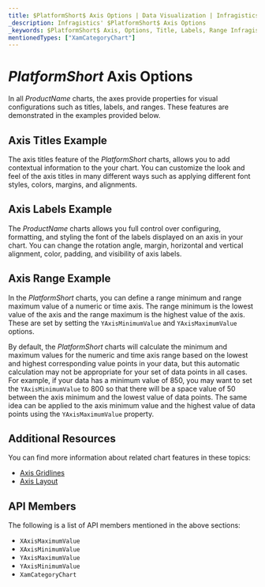 ```yaml
---
title: $PlatformShort$ Axis Options | Data Visualization | Infragistics
_description: Infragistics' $PlatformShort$ Axis Options
_keywords: $PlatformShort$ Axis, Options, Title, Labels, Range Infragistics
mentionedTypes: ["XamCategoryChart"]
---
```


# $PlatformShort$ Axis Options

In all $ProductName$ charts, the axes provide properties for visual configurations such as titles, labels, and ranges. These features are demonstrated in the examples provided below.

## Axis Titles Example

The axis titles feature of the $PlatformShort$ charts, allows you to add contextual information to the your chart. You can customize the look and feel of the axis titles in many different ways such as applying different font styles, colors, margins, and alignments.

<code-view style="height: 450px"
           data-demos-base-url="{environment:dvDemosBaseUrl}"
           iframe-src="{environment:dvDemosBaseUrl}/charts/category-chart-axis-titles"
           alt="$PlatformShort$ Axis Titles Example"
           github-src="charts/category-chart/axis-titles">
</code-view>

<div class="divider--half"></div>


## Axis Labels Example

The $ProductName$ charts allows you full control over configuring, formatting, and styling the font of the labels displayed on an axis in your chart. You can change the rotation angle, margin, horizontal and vertical alignment, color, padding, and visibility of axis labels.

<code-view style="height: 450px"
           data-demos-base-url="{environment:dvDemosBaseUrl}"
           iframe-src="{environment:dvDemosBaseUrl}/charts/category-chart-axis-labels"
           alt="$PlatformShort$ Axis Labels Example"
           github-src="charts/category-chart/axis-labels">
</code-view>

<div class="divider--half"></div>

## Axis Range Example

In the $PlatformShort$ charts, you can define a range minimum and range maximum value of a numeric or time axis. The range minimum is the lowest value of the axis and the range maximum is the highest value of the axis. These are set by setting the `YAxisMinimumValue` and `YAxisMaximumValue` options.

By default, the $PlatformShort$ charts will calculate the minimum and maximum values for the numeric and time axis range based on the lowest and highest corresponding value points in your data, but this automatic calculation may not be appropriate for your set of data points in all cases. For example, if your data has a minimum value of 850, you may want to set the `YAxisMinimumValue` to 800 so that there will be a space value of 50 between the axis minimum and the lowest value of data points. The same idea can be applied to the axis minimum value and the highest value of data points using the `YAxisMaximumValue` property.

<code-view style="height: 450px"
           data-demos-base-url="{environment:dvDemosBaseUrl}"
           iframe-src="{environment:dvDemosBaseUrl}/charts/category-chart-axis-range"
           alt="$PlatformShort$ Axis Range Example"
           github-src="charts/category-chart/axis-range">
</code-view>

<div class="divider--half"></div>

<!--
## Axis Scale Example

TODO add info/example of financial chart with  YAxisMode and YAxisIsLogarithm

-->

## Additional Resources

You can find more information about related chart features in these topics:

- [Axis Gridlines](chart-axis-gridlines.md)
- [Axis Layout](chart-axis-layouts.md)

## API Members

The following is a list of API members mentioned in the above sections:

- `XAxisMaximumValue`
- `XAxisMinimumValue`
- `YAxisMaximumValue`
- `YAxisMinimumValue`
- `XamCategoryChart`
